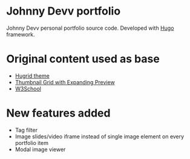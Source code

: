 # Johnny Devv portfolio
Johnny Devv personal portfolio source code.
Developed with [Hugo](https://gohugo.io/) framework.

# Original content used as base
* [Hugrid theme](https://github.com/aerohub/hugrid)
* [Thumbnail Grid with Expanding Preview](https://tympanus.net/codrops/2013/03/19/thumbnail-grid-with-expanding-preview/)
* [W3School](https://www.w3schools.com/)

# New features added
* Tag filter
* Image slides/video iframe instead of single image element on every portfolio item
* Modal image viewer

